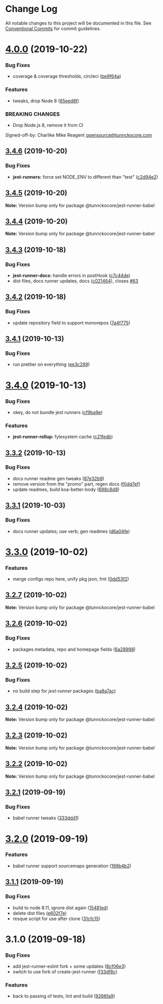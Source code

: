 # Change Log

All notable changes to this project will be documented in this file.
See [Conventional Commits](https://conventionalcommits.org) for commit guidelines.

# [4.0.0](https://github.com/tunnckoCore/opensource/tree/master/@tunnckocore/jest-runner-babel/compare/@tunnckocore/jest-runner-babel@3.4.6...@tunnckocore/jest-runner-babel@4.0.0) (2019-10-22)


### Bug Fixes

* coverage & coverage thresholds, circleci ([be9f64a](https://github.com/tunnckoCore/opensource/tree/master/@tunnckocore/jest-runner-babel/commit/be9f64a68a0ef029d006cddb90f78ba7369e6a08))


### Features

* tweaks, drop Node 8 ([65eed8f](https://github.com/tunnckoCore/opensource/tree/master/@tunnckocore/jest-runner-babel/commit/65eed8f5849b2e19656c562e10db276115ce3e24))


### BREAKING CHANGES

* Drop Node.js 8, remove it from CI

Signed-off-by: Charlike Mike Reagent <opensource@tunnckocore.com>





## [3.4.6](https://github.com/tunnckoCore/opensource/tree/master/@tunnckocore/jest-runner-babel/compare/@tunnckocore/jest-runner-babel@3.4.5...@tunnckocore/jest-runner-babel@3.4.6) (2019-10-20)


### Bug Fixes

* **jest-runners:** force set NODE_ENV to different than "test" ([c2d94e2](https://github.com/tunnckoCore/opensource/tree/master/@tunnckocore/jest-runner-babel/commit/c2d94e2))





## [3.4.5](https://github.com/tunnckoCore/opensource/tree/master/@tunnckocore/jest-runner-babel/compare/@tunnckocore/jest-runner-babel@3.4.4...@tunnckocore/jest-runner-babel@3.4.5) (2019-10-20)

**Note:** Version bump only for package @tunnckocore/jest-runner-babel





## [3.4.4](https://github.com/tunnckoCore/opensource/tree/master/@tunnckocore/jest-runner-babel/compare/@tunnckocore/jest-runner-babel@3.4.3...@tunnckocore/jest-runner-babel@3.4.4) (2019-10-20)

**Note:** Version bump only for package @tunnckocore/jest-runner-babel





## [3.4.3](https://github.com/tunnckoCore/opensource/tree/master/@tunnckocore/jest-runner-babel/compare/@tunnckocore/jest-runner-babel@3.4.2...@tunnckocore/jest-runner-babel@3.4.3) (2019-10-18)


### Bug Fixes

* **jest-runner-docs:** handle errors in postHook ([c7c44de](https://github.com/tunnckoCore/opensource/tree/master/@tunnckocore/jest-runner-babel/commit/c7c44de))
* dist files, docs runner updates, docs ([c021464](https://github.com/tunnckoCore/opensource/tree/master/@tunnckocore/jest-runner-babel/commit/c021464)), closes [#63](https://github.com/tunnckoCore/opensource/tree/master/@tunnckocore/jest-runner-babel/issues/63)





## [3.4.2](https://github.com/tunnckoCore/opensource/tree/master/@tunnckocore/jest-runner-babel/compare/@tunnckocore/jest-runner-babel@3.4.1...@tunnckocore/jest-runner-babel@3.4.2) (2019-10-18)


### Bug Fixes

* update repository field to support monorepos ([7a4f775](https://github.com/tunnckoCore/opensource/tree/master/@tunnckocore/jest-runner-babel/commit/7a4f775))





## [3.4.1](https://github.com/tunnckoCore/opensource/tree/master/@tunnckocore/jest-runner-babel/compare/@tunnckocore/jest-runner-babel@3.4.0...@tunnckocore/jest-runner-babel@3.4.1) (2019-10-13)


### Bug Fixes

* run prettier on everything ([ee3c299](https://github.com/tunnckoCore/opensource/tree/master/@tunnckocore/jest-runner-babel/commit/ee3c299))





# [3.4.0](https://github.com/tunnckoCore/opensource/tree/master/@tunnckocore/jest-runner-babel/compare/@tunnckocore/jest-runner-babel@3.3.2...@tunnckocore/jest-runner-babel@3.4.0) (2019-10-13)


### Bug Fixes

* okey, do not bundle jest runners ([cf9ba9e](https://github.com/tunnckoCore/opensource/tree/master/@tunnckocore/jest-runner-babel/commit/cf9ba9e))


### Features

* **jest-runner-rollup:** fylesystem cache ([c21fedb](https://github.com/tunnckoCore/opensource/tree/master/@tunnckocore/jest-runner-babel/commit/c21fedb))





## [3.3.2](https://github.com/tunnckoCore/opensource/tree/master/@tunnckocore/jest-runner-babel/compare/@tunnckocore/jest-runner-babel@3.3.1...@tunnckocore/jest-runner-babel@3.3.2) (2019-10-13)


### Bug Fixes

* docs runner readme gen tweaks ([87e32b9](https://github.com/tunnckoCore/opensource/tree/master/@tunnckocore/jest-runner-babel/commit/87e32b9))
* remove version from the "promo" part, regen docs ([f0dd7ef](https://github.com/tunnckoCore/opensource/tree/master/@tunnckocore/jest-runner-babel/commit/f0dd7ef))
* update readmes, build koa-better-body ([698c8d8](https://github.com/tunnckoCore/opensource/tree/master/@tunnckocore/jest-runner-babel/commit/698c8d8))





## [3.3.1](https://github.com/tunnckoCore/opensource/tree/master/@tunnckocore/jest-runner-babel/compare/@tunnckocore/jest-runner-babel@3.3.0...@tunnckocore/jest-runner-babel@3.3.1) (2019-10-03)


### Bug Fixes

* docs runner updates; use verb; gen readmes ([d6a04fe](https://github.com/tunnckoCore/opensource/tree/master/@tunnckocore/jest-runner-babel/commit/d6a04fe))





# [3.3.0](https://github.com/tunnckoCore/opensource/tree/master/@tunnckocore/jest-runner-babel/compare/@tunnckocore/jest-runner-babel@3.2.7...@tunnckocore/jest-runner-babel@3.3.0) (2019-10-02)


### Features

* merge configs repo here, unify pkg json, fmt ([0dd53f2](https://github.com/tunnckoCore/opensource/tree/master/@tunnckocore/jest-runner-babel/commit/0dd53f2))





## [3.2.7](https://github.com/tunnckoCore/opensource/tree/master/@tunnckocore/jest-runner-babel/compare/@tunnckocore/jest-runner-babel@3.2.6...@tunnckocore/jest-runner-babel@3.2.7) (2019-10-02)

**Note:** Version bump only for package @tunnckocore/jest-runner-babel





## [3.2.6](https://github.com/tunnckoCore/opensource/tree/master/@tunnckocore/jest-runner-babel/compare/@tunnckocore/jest-runner-babel@3.2.5...@tunnckocore/jest-runner-babel@3.2.6) (2019-10-02)


### Bug Fixes

* packages metadata, repo and homepage fields ([6a28998](https://github.com/tunnckoCore/opensource/tree/master/@tunnckocore/jest-runner-babel/commit/6a28998))





## [3.2.5](https://github.com/tunnckoCore/opensource/compare/@tunnckocore/jest-runner-babel@3.2.4...@tunnckocore/jest-runner-babel@3.2.5) (2019-10-02)


### Bug Fixes

* no build step for *jest-runner* packages ([ba8a7ac](https://github.com/tunnckoCore/opensource/commit/ba8a7ac))





## [3.2.4](https://github.com/tunnckoCore/opensource/compare/@tunnckocore/jest-runner-babel@3.2.3...@tunnckocore/jest-runner-babel@3.2.4) (2019-10-02)

**Note:** Version bump only for package @tunnckocore/jest-runner-babel





## [3.2.3](https://github.com/tunnckoCore/opensource/compare/@tunnckocore/jest-runner-babel@3.2.2...@tunnckocore/jest-runner-babel@3.2.3) (2019-10-02)

**Note:** Version bump only for package @tunnckocore/jest-runner-babel





## [3.2.2](https://github.com/tunnckoCore/opensource/compare/@tunnckocore/jest-runner-babel@3.2.1...@tunnckocore/jest-runner-babel@3.2.2) (2019-10-02)

**Note:** Version bump only for package @tunnckocore/jest-runner-babel





## [3.2.1](https://github.com/tunnckoCore/opensource/compare/@tunnckocore/jest-runner-babel@3.2.0...@tunnckocore/jest-runner-babel@3.2.1) (2019-09-19)


### Bug Fixes

* babel runner tweaks ([333ddd1](https://github.com/tunnckoCore/opensource/commit/333ddd1))





# [3.2.0](https://github.com/tunnckoCore/opensource/compare/@tunnckocore/jest-runner-babel@3.1.1...@tunnckocore/jest-runner-babel@3.2.0) (2019-09-19)


### Features

* babel runner support sourcemaps generation ([199b4b2](https://github.com/tunnckoCore/opensource/commit/199b4b2))





## [3.1.1](https://github.com/tunnckoCore/opensource/compare/@tunnckocore/jest-runner-babel@3.1.0...@tunnckocore/jest-runner-babel@3.1.1) (2019-09-19)


### Bug Fixes

* build to node 8.11, ignore dist again ([15481ed](https://github.com/tunnckoCore/opensource/commit/15481ed))
* delete dist files ([e602f7e](https://github.com/tunnckoCore/opensource/commit/e602f7e))
* resque script for use after clone ([31cfc15](https://github.com/tunnckoCore/opensource/commit/31cfc15))





# 3.1.0 (2019-09-18)


### Bug Fixes

* add jest-runner-eslint fork + some updates ([8cf06e3](https://github.com/tunnckoCore/opensource/commit/8cf06e3))
* switch to use fork of create-jest-runner ([f33df8c](https://github.com/tunnckoCore/opensource/commit/f33df8c))


### Features

* back to passing of tests, lint and build ([9286fa9](https://github.com/tunnckoCore/opensource/commit/9286fa9))
